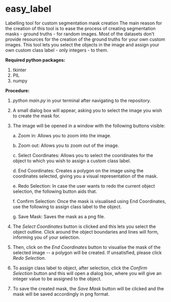 # easy_label
Labelling tool for custom segmentation mask creation
The main reason for the creation of this tool is to ease the process of creating segmentation masks - ground truths - for random images. Most of the datasets don't provide resources for the creation of the ground truths for your own custom images. This tool lets you select the objects in the image and assign your own custom class label - only integers - to them. 


**Required python packages:** 

1. tkinter
2. PIL
3. numpy

**Procedure:**

1. *python main.py* in your terminal after navigating to the repository.

2. A small dialog box will appear, asking you to select the image you wish to create the mask for.

3. The image will be opened in a window with the following buttons visible: 

    a. Zoom in: Allows you to zoom into the image. 

    b. Zoom out: Allows you to zoom out of the image.

    c. Select Coordinates: Allows you to select the cooridinates for the object to which you wish to assign a custom class label.

    d. End Coordinates: Creates a polygon on the image using the coordinates selected, giving you a visual representation of the mask. 

    e. Redo Selection: In case the user wants to redo the current object selection, the following button aids that. 

    f. Confirm Selection: Once the mask is visualised using End Coordinates, use the following to assign class label to the object.

    g. Save Mask: Saves the mask as a png file. 

4. The *Select Coordinates* button is clicked and this lets you select the object outline. Click around the object boundaries and lines will form, informing you of your selection.

5. Then, click on the *End Coordinates* button to visualise the mask of the selected image -- a polygon will be created. If unsatisfied, please click *Redo Selection*.

6. To assign class label to object, after selection, click the *Confirm Selection* button and this will open a dialog box, where you will give an integer value to be assigned to the object.

7. To save the created mask, the *Save Mask* button will be clicked and the mask will be saved accordingly in png format. 


